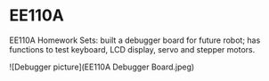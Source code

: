 # EE110A
EE110A Homework Sets: built a debugger board for future robot; has functions to test keyboard, LCD display, servo and stepper motors. 

![Debugger picture](EE110A Debugger Board.jpeg)

